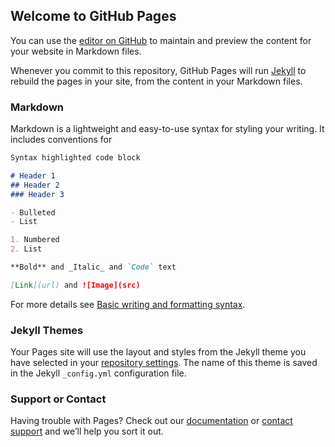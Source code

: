 ## Welcome to GitHub Pages

You can use the [editor on GitHub](https://github.com/The-Hackers-Society-of-Free-Things/raeiy-nueghuyrhugahrhihaghartirheiuthearuihtaeiuarhiuahiuaiuhuiahiahiuahtiuhiuahiuahiuhiuhiauhaiu-gs/edit/main/README.md) to maintain and preview the content for your website in Markdown files.

Whenever you commit to this repository, GitHub Pages will run [Jekyll](https://jekyllrb.com/) to rebuild the pages in your site, from the content in your Markdown files.

### Markdown

Markdown is a lightweight and easy-to-use syntax for styling your writing. It includes conventions for

```markdown
Syntax highlighted code block

# Header 1
## Header 2
### Header 3

- Bulleted
- List

1. Numbered
2. List

**Bold** and _Italic_ and `Code` text

[Link](url) and ![Image](src)
```

For more details see [Basic writing and formatting syntax](https://docs.github.com/en/github/writing-on-github/getting-started-with-writing-and-formatting-on-github/basic-writing-and-formatting-syntax).

### Jekyll Themes

Your Pages site will use the layout and styles from the Jekyll theme you have selected in your [repository settings](https://github.com/The-Hackers-Society-of-Free-Things/raeiy-nueghuyrhugahrhihaghartirheiuthearuihtaeiuarhiuahiuaiuhuiahiahiuahtiuhiuahiuahiuhiuhiauhaiu-gs/settings/pages). The name of this theme is saved in the Jekyll `_config.yml` configuration file.

### Support or Contact

Having trouble with Pages? Check out our [documentation](https://docs.github.com/categories/github-pages-basics/) or [contact support](https://support.github.com/contact) and we’ll help you sort it out.
